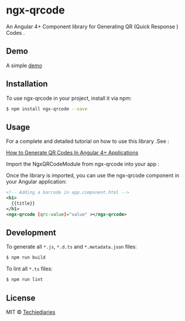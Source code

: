 # ngx-qrcode

An Angular 4+ Component library for Generating QR (Quick Response ) Codes .

## Demo 
A simple [demo](https://www.techiediaries.com/ngx-qrcode/demo/)


## Installation

To use ngx-qrcode in your project, install it via npm:

```bash
$ npm install ngx-qrcode --save
```

## Usage
For a complete and detailed tutorial on how to use this library .See  :

<a href="https://www.techiediaries.com/generate-qrcodes-angular">How to Generate QR Codes In Angular 4+ Applications </a>

Import the NgxQRCodeModule from ngx-qrcode  into your app :

Once the library is imported, you can use the ngx-qrcode component in your Angular application:

```xml
<!-- Adding a barcode in app.component.html -->
<h1>
  {{title}}
</h1>
<ngx-qrcode [qrc-value]="value" ></ngx-qrcode>
```

## Development

To generate all `*.js`, `*.d.ts` and `*.metadata.json` files:

```bash
$ npm run build
```

To lint all `*.ts` files:

```bash
$ npm run lint
```

## License

MIT © [Techiediaries](mailto:techiediaries9@gmail.com)
